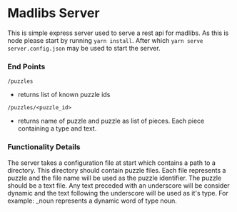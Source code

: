 Madlibs Server
===============
This is simple express server used to serve a rest api for madlibs. 
As this is node please start by running `yarn install`. 
After which `yarn serve server.config.json` may be used to start 
the server.

### End Points
`/puzzles`
* returns list of known puzzle ids

`/puzzles/<puzzle_id>`
* returns name of puzzle and puzzle as list of pieces.
  Each piece containing a type and text.
    
### Functionality Details
   
The server takes a configuration file at start which contains a path to a directory.
This directory should contain puzzle files. Each file represents a puzzle 
and the file name will be used as the puzzle identifier. The puzzle should be a 
text file. Any text preceded with an underscore will be consider dynamic 
and the text following the underscore will be used as it's type. For example: _noun
represents a dynamic word of type noun.
